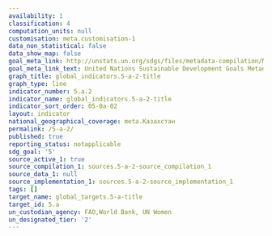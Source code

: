 ```yaml
---
availability: 1
classification: 4
computation_units: null
customisation: meta.customisation-1
data_non_statistical: false
data_show_map: false
goal_meta_link: http://unstats.un.org/sdgs/files/metadata-compilation/Metadata-Goal-5.pdf
goal_meta_link_text: United Nations Sustainable Development Goals Metadata (pdf 634kB)
graph_title: global_indicators.5-a-2-title
graph_type: line
indicator_number: 5.a.2
indicator_name: global_indicators.5-a-2-title
indicator_sort_order: 05-0a-02
layout: indicator
national_geographical_coverage: meta.Казахстан
permalink: /5-a-2/
published: true
reporting_status: notapplicable
sdg_goal: '5'
source_active_1: true
source_compilation_1: sources.5-a-2-source_compilation_1
source_data_1: null
source_implementation_1: sources.5-a-2-source_implementation_1
tags: []
target_name: global_targets.5-a-title
target_id: 5.a
un_custodian_agency: FAO,World Bank, UN Women
un_designated_tier: '2'
---
```

